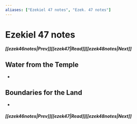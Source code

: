 ```yaml
---
aliases: ["Ezekiel 47 notes", "Ezek. 47 notes"]
---
```

# Ezekiel 47 notes
##### <span class=arrow-left></span>[[ezek46notes|Prev]]<span class=navigation-separator></span>[[ezek47|Read]]<span class=navigation-separator></span>[[ezek48notes|Next]]<span class=arrow-right></span>
## Water from the Temple
- 
## Boundaries for the Land
- 
##### <span class=arrow-left></span>[[ezek46notes|Prev]]<span class=navigation-separator></span>[[ezek47|Read]]<span class=navigation-separator></span>[[ezek48notes|Next]]<span class=arrow-right></span>